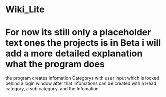 # Wiki_Lite
# For now its still only a placeholder text ones the projects is in Beta i will add a more detailed explanation what the program does

the program creates Infomation Categorys with user input which is locked behind a login window after that Infomations can be created with a Head category, a sub category, and the Infomation 
